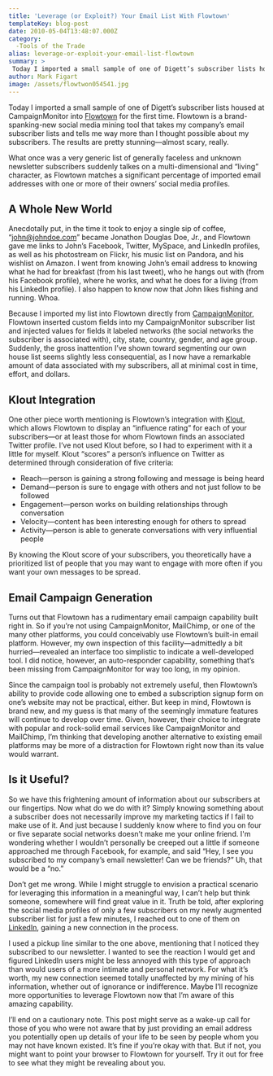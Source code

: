 ```yaml
---
title: 'Leverage (or Exploit?) Your Email List With Flowtown'
templateKey: blog-post
date: 2010-05-04T13:48:07.000Z
category: 
  -Tools of the Trade
alias: leverage-or-exploit-your-email-list-flowtown
summary: > 
 Today I imported a small sample of one of Digett’s subscriber lists housed at CampaignMonitor into Flowtown for the first time. Flowtown is a brand-spanking-new social media mining tool that takes my company’s email subscriber lists and tells me way more than I thought possible about my subscribers. The results are pretty stunning—almost scary, really.
author: Mark Figart
image: /assets/flowtwon054541.jpg
---
```


Today I imported a small sample of one of Digett’s subscriber lists housed at CampaignMonitor into [Flowtown](http://www.flowtown.com "Flowtown") for the first time. Flowtown is a brand-spanking-new social media mining tool that takes my company’s email subscriber lists and tells me way more than I thought possible about my subscribers. The results are pretty stunning—almost scary, really.

What once was a very generic list of generally faceless and unknown newsletter subscribers suddenly talkes on a multi-dimensional and “living” character, as Flowtown matches a significant percentage of imported email addresses with one or more of their owners’ social media profiles.

A Whole New World
-----------------

Anecdotally put, in the time it took to enjoy a single sip of coffee, “john@johndoe.com” became Jonathon Douglas Doe, Jr., and Flowtown gave me links to John’s Facebook, Twitter, MySpace, and LinkedIn profiles, as well as his photostream on Flickr, his music list on Pandora, and his wishlist on Amazon. I went from knowing John’s email address to knowing what he had for breakfast (from his last tweet), who he hangs out with (from his Facebook profile), where he works, and what he does for a living (from his LinkedIn profile). I also happen to know now that John likes fishing and running. Whoa.

Because I imported my list into Flowtown directly from [CampaignMonitor](http://www.campaignmonitor.com "CampaignMonitor"), Flowtown inserted custom fields into my CampaignMonitor subscriber list and injected values for fields it labeled networks (the social networks the subscriber is associated with), city, state, country, gender, and age group. Suddenly, the gross inattention I’ve shown toward segmenting our own house list seems slightly less consequential, as I now have a remarkable amount of data associated with my subscribers, all at minimal cost in time, effort, and dollars.

Klout Integration
-----------------

One other piece worth mentioning is Flowtown’s integration with [Klout](http://www.klout.com "Klout"), which allows Flowtown to display an “influence rating” for each of your subscribers—or at least those for whom Flowtown finds an associated Twitter profile. I’ve not used Klout before, so I had to experiment with it a little for myself. Klout “scores” a person’s influence on Twitter as determined through consideration of five criteria:

*   Reach—person is gaining a strong following and message is being heard
*   Demand—person is sure to engage with others and not just follow to be followed
*   Engagement—person works on building relationships through conversation
*   Velocity—content has been interesting enough for others to spread
*   Activity—person is able to generate conversations with very influential people

By knowing the Klout score of your subscribers, you theoretically have a prioritized list of people that you may want to engage with more often if you want your own messages to be spread.

Email Campaign Generation
-------------------------

Turns out that Flowtown has a rudimentary email campaign capability built right in. So if you’re not using CampaignMonitor, MailChimp, or one of the many other platforms, you could conceivably use Flowtown’s built-in email platform. However, my own inspection of this facility—admittedly a bit hurried—revealed an interface too simplistic to indicate a well-developed tool. I did notice, however, an auto-responder capability, something that’s been missing from CampaignMonitor for way too long, in my opinion.

Since the campaign tool is probably not extremely useful, then Flowtown’s ability to provide code allowing one to embed a subscription signup form on one’s website may not be practical, either. But keep in mind, Flowtown is brand new, and my guess is that many of the seemingly immature features will continue to develop over time. Given, however, their choice to integrate with popular and rock-solid email services like CampaignMonitor and MailChimp, I’m thinking that developing another alternative to existing email platforms may be more of a distraction for Flowtown right now than its value would warrant.

Is it Useful?
-------------

So we have this frightening amount of information about our subscribers at our fingertips. Now what do we do with it? Simply knowing something about a subscriber does not necessarily improve my marketing tactics if I fail to make use of it. And just because I suddenly know where to find you on four or five separate social networks doesn’t make me your online friend. I'm wondering whether I wouldn’t personally be creeped out a little if someone approached me through Facebook, for example, and said “Hey, I see you subscribed to my company’s email newsletter! Can we be friends?” Uh, that would be a “no.”

Don’t get me wrong. While I might struggle to envision a practical scenario for leveraging this information in a meaningful way, I can’t help but think someone, somewhere will find great value in it. Truth be told, after exploring the social media profiles of only a few subscribers on my newly augmented subscriber list for just a few minutes, I reached out to one of them on [LinkedIn](http://www.linkedin.com "LinkedIn"), gaining a new connection in the process.

I used a pickup line similar to the one above, mentioning that I noticed they subscribed to our newsletter. I wanted to see the reaction I would get and figured LinkedIn users might be less annoyed with this type of approach than would users of a more intimate and personal network. For what it’s worth, my new connection seemed totally unaffected by my mining of his information, whether out of ignorance or indifference. Maybe I’ll recognize more opportunities to leverage Flowtown now that I’m aware of this amazing capability.

I’ll end on a cautionary note. This post might serve as a wake-up call for those of you who were not aware that by just providing an email address you potentially open up details of your life to be seen by people whom you may not have known existed. It’s fine if you’re okay with that. But if not, you might want to point your browser to Flowtown for yourself. Try it out for free to see what they might be revealing about you.